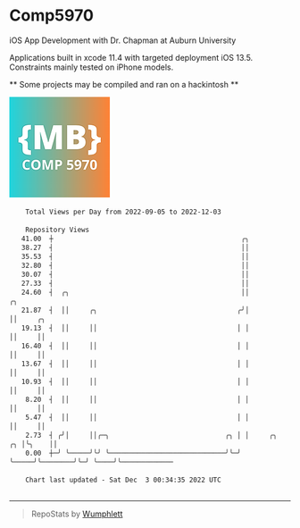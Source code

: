 # Comp5970
iOS App Development with Dr. Chapman at Auburn University

Applications built in xcode 11.4 with targeted deployment iOS 13.5.
Constraints mainly tested on iPhone models.

** Some projects may be compiled and ran on a hackintosh **

![App Icon](https://github.com/MatthewBentz/Comp5970/blob/master/Assignment1a-mlb0119/Assignment1a-mlb0119/Assets.xcassets/AppIcon.appiconset/180.png)

```
    Total Views per Day from 2022-09-05 to 2022-12-03

    Repository Views
   41.00  ┼                                               ╭╮
   38.27  ┤                                               ││
   35.53  ┤                                               ││
   32.80  ┤                                               ││
   30.07  ┤                                               ││
   27.33  ┤                                               ││
   24.60  ┤  ╭╮                                           ││                  ╭╮
   21.87  ┤  ││     ╭╮                                   ╭╯│                  ││     ╭╮
   19.13  ┤  ││     ││                                   │ │                  ││     ││
   16.40  ┤  ││     ││                                   │ │                  ││     ││
   13.67  ┤  ││     ││                                   │ │                  ││     ││
   10.93  ┤  ││     ││                                   │ │                  ││     ││
    8.20  ┤  ││     ││                                   │ │                  ││     ││
    5.47  ┤  ││     ││                                   │ │                  ││     ││
    2.73  ┤ ╭╯│     ││╭─╮                             ╭╮ │ │     ╭╮        ╭╮ │╰╮    ││
    0.00  ┼─╯ ╰─────╯╰╯ ╰─────────────────────────────╯╰─╯ ╰─────╯╰────────╯╰─╯ ╰────╯╰─────────────

    Chart last updated - Sat Dec  3 00:34:35 2022 UTC
    
```

---

> RepoStats by [Wumphlett](https://github.com/Wumphlett)
